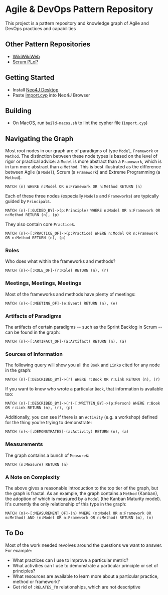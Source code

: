 # Agile & DevOps Pattern Repository

This project is a pattern repository and knowledge graph of Agile and DevOps practices and capabilities

## Other Pattern Repositories

- [WikiWikiWeb](http://wiki.c2.com/?WelcomeVisitors)
- [Scrum PLoP](https://sites.google.com/a/scrumplop.org/published-patterns/home)

## Getting Started

- Install [Neo4J Desktop](https://neo4j.com/developer/neo4j-desktop/)
- Paste [import.cyp](/import.cyp) into Neo4J Browser

## Building

- On MacOS, run `build-macos.sh` to lint the cypher file (`import.cyp`)

## Navigating the Graph

Most root nodes in our graph are of paradigms of type `Model`, `Framework` or `Method`.  The distinction between these node types is based on the level of rigor or practical advice: a `Model` is more abstract than a `Framework`, which is in turn more abstract than a `Method`.  This is best illustrated as the difference between Agile (a `Model`), Scrum (a `Framework`) and Extreme Programming (a `Method`).

```cypher
MATCH (n) WHERE n:Model OR n:Framework OR n:Method RETURN (n)
```

Each of these three nodes (especially `Model`s and `Framework`s) are typically guided by `Principal`s.

```cypher
MATCH (n)-[:GUIDED_BY]->(p:Principle) WHERE n:Model OR n:Framework OR n:Method RETURN (n), (p)
```

They also contain core `Practice`s.

```cypher
MATCH (n)<-[:PRACTICE_OF]->(p:Practice) WHERE n:Model OR n:Framework OR n:Method RETURN (n), (p)
```

### Roles

Who does what within the frameworks and methods?

```cypher
MATCH (n)<-[:ROLE_OF]-(r:Role) RETURN (n), (r)
```

### Meetings, Meetings, Meetings

Most of the frameworks and methods have plenty of meetings:

```cypher
MATCH (n)<-[:MEETING_OF]-(e:Event) RETURN (n), (e)
```

### Artifacts of Paradigms

The artifacts of certain paradigms -- such as the Sprint Backlog in Scrum -- can be found in the graph:

```cypher
MATCH (n)<-[:ARTIFACT_OF]-(a:Artifact) RETURN (n), (a)
```

### Sources of Information

The following query will show you all the `Book` and `Link`s cited for any node in the graph:

```cypher
MATCH (n)-[:DESCRIBED_BY]->(r) WHERE r:Book OR r:Link RETURN (n), (r)
```

If you want to know who wrote a particular `Book`, that information is available too:

```cypher
MATCH (n)-[:DESCRIBED_BY]->(r)-[:WRITTEN_BY]->(p:Person) WHERE r:Book OR r:Link RETURN (n), (r), (p)
```

Additionally, you can see if there is an `Activity` (e.g. a workshop) defined for the thing you're trying to demonstrate:

```cypher
MATCH (n)<-[:DEMONSTRATES]-(a:Activity) RETURN (n), (a)
```

### Measurements

The graph contains a bunch of `Measure`s:

```cypher
MATCH (n:Measure) RETURN (n)
```

### A Note on Complexity

The above gives a reasonable introduction to the top tier of the graph, but the graph is fractal.  As an example, the graph contains a `Method` (Kanban), the adoption of which is measured by a `Model` (the Kanban Maturity model).  It's currently the only relationship of this type in the graph:

```cypher
MATCH (m)<-[:MEASUREMENT_OF]-(n) WHERE (m:Model OR m:Framework OR m:Method) AND (n:Model OR n:Framework OR n:Method) RETURN (m), (n)
```

## To Do

Most of the work needed revolves around the questions we want to answer.  For example:

- What practices can I use to improve a particular metric?
- What activities can I use to demonstrate a particular principle or set of principles?
- What resources are available to learn more about a particular practice, method or framework?
- Get rid of `:RELATES_TO` relationships, which are not descriptive
